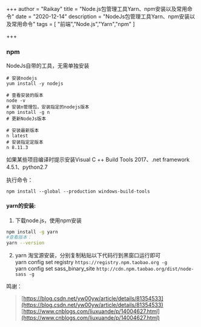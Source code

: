 +++
author = "Raikay"
title = "Node.js包管理工具Yarn、npm安装以及常用命令"
date = "2020-12-14"
description = "NodeJs包管理工具Yarn、npm安装以及常用命令"
tags = [
    "前端","Node.js","Yarn","npm"
]

+++


### npm
NodeJs自带的工具，无需单独安装  

```shell
# 安装nodejs
yum install -y nodejs

# 查看安装的版本
node -v 
# 安装n管理包，安装指定的nodejs版本
npm install -g n 
# 更新NodeJs版本

# 安装最新版本
n latest 
# 安装指定定版本
n 8.11.3  
```

如果某些项目编译时提示安装Visual C ++ Build Tools 2017、.net framework 4.5.1、python2.7

执行命令：

```
npm install --global --production windows-build-tools
```

#### yarn的安装:

1. 下载node.js，使用npm安装  
```sh
npm install -g yarn
#查看版本：
yarn --version
```
2. yarn 淘宝源安装，分别复制粘贴以下代码行到黑窗口运行即可  
   yarn config set registry `https://registry.npm.taobao.org -g`  
   yarn config set sass_binary_site `http://cdn.npm.taobao.org/dist/node-sass -g ` 


鸣谢：  
> [https://blog.csdn.net/yw00yw/article/details/81354533](https://blog.csdn.net/yw00yw/article/details/81354533)
> [https://www.cnblogs.com/liuxuande/p/14004627.html](https://www.cnblogs.com/liuxuande/p/14004627.html)
